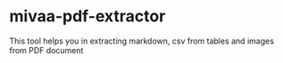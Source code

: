 # mivaa-pdf-extractor
This tool helps you in extracting markdown, csv from tables and images from PDF document
